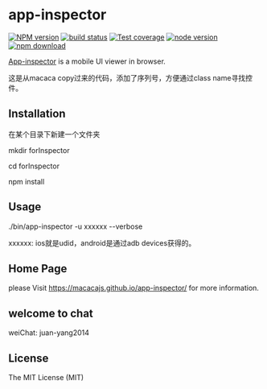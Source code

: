 # app-inspector

[![NPM version][npm-image]][npm-url]
[![build status][travis-image]][travis-url]
[![Test coverage][coveralls-image]][coveralls-url]
[![node version][node-image]][node-url]
[![npm download][download-image]][download-url]

[npm-image]: https://img.shields.io/npm/v/app-inspector.svg?style=flat-square
[npm-url]: https://npmjs.org/package/app-inspector
[travis-image]: https://img.shields.io/travis/macacajs/app-inspector.svg?style=flat-square
[travis-url]: https://travis-ci.org/macacajs/app-inspector
[coveralls-image]: https://img.shields.io/coveralls/macacajs/app-inspector.svg?style=flat-square
[coveralls-url]: https://coveralls.io/r/macacajs/app-inspector?branch=master
[node-image]: https://img.shields.io/badge/node.js-%3E=_4-green.svg?style=flat-square
[node-url]: http://nodejs.org/download/
[download-image]: https://img.shields.io/npm/dm/app-inspector.svg?style=flat-square
[download-url]: https://npmjs.org/package/app-inspector

[App-inspector](https://macacajs.github.io/app-inspector/) is a mobile UI viewer in browser.

这是从macaca copy过来的代码，添加了序列号，方便通过class name寻找控件。

## Installation
在某个目录下新建一个文件夹

mkdir forInspector

cd forInspector

npm install

## Usage

./bin/app-inspector -u xxxxxx --verbose

xxxxxx: ios就是udid，android是通过adb devices获得的。

## Home Page
please Visit https://macacajs.github.io/app-inspector/ for more information.

## welcome to chat

weiChat: juan-yang2014

## License

The MIT License (MIT)
